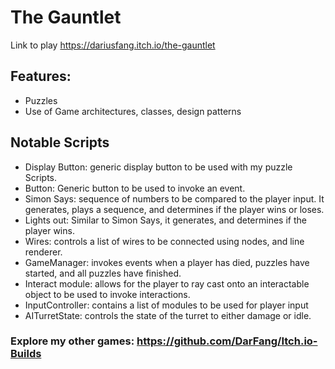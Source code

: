 # The Gauntlet
Link to play https://dariusfang.itch.io/the-gauntlet

## Features:
- Puzzles
- Use of Game architectures, classes, design patterns

## Notable Scripts
- Display Button: generic display button to be used with my puzzle Scripts.
- Button: Generic button to be used to invoke an event.
- Simon Says: sequence of numbers to be compared to the player input. It generates, plays a sequence, and determines if the player wins or loses.
- Lights out: Similar to Simon Says, it generates, and determines if the player wins.
- Wires: controls a list of wires to be connected using nodes, and line renderer.
- GameManager: invokes events when a player has died, puzzles have started, and all puzzles have finished.
- Interact module: allows for the player to ray cast onto an interactable object to be used to invoke interactions.
- InputController: contains a list of modules to be used for player input
- AITurretState: controls the state of the turret to either damage or idle.



### Explore my other games: https://github.com/DarFang/Itch.io-Builds

